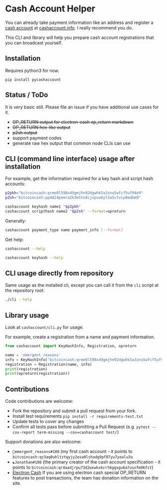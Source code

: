 # Cash Account Helper

You can already take payment information like an address and register a [cash account](https://gitlab.com/cash-accounts/specification) at [cashaccount.info](https://cashaccount.info).
I really recommend you do.

This CLI and library will help you prepare cash account registrations that you can broadcast yourself.


## Installation

Requires python3 for now.

`pip install pycashaccount`


## Status / ToDo

It is very basic still. Please file an issue if you have additional use cases for it.

- ~~OP_RETURN output for electron-cash op_return markdown~~
- ~~OP_RETURN hex-like output~~
- ~~p2sh output~~
- support payment codes
- generate raw hex output that common node CLIs can use


## CLI (command line interface) usage after installation

For example, get the information required for a key hash and script hash accounts:

```bash
p2pkh="bitcoincash:qrme8l598x49gmjhn92dgwhk5a3znu5wfcf5uf94e9"
p2sh="bitcoincash:pp4d24pemra2k3mths8cjxpuu6yl3a5ctvcp8mdkm9"

cashaccount keyhash name1 "$p2pkh"
cashaccount scripthash name2 "$p2sh" --format=opreturn
```

Generally:

```bash
cashaccount payment_type name payment_info [--format]
```

Get help:

```bash
cashaccount --help

cashaccount keyhash --help
```


## CLI usage directly from repository

Same usage as the installed cli, except you can call it from the `cli` script at the repository root:

```bash
./cli --help
```


## Library usage

Look at `cashaccount/cli.py` for usage.

For example, create a registration from a name and payment information.

```python
from cashaccount import KeyHashInfo, Registration, opreturn

name = 'emergent_reasons'
info = KeyHashInfo('bitcoincash:qrme8l598x49gmjhn92dgwhk5a3znu5wfcf5uf94e9')
registration = Registration(name, info)
print(registration)
print(opreturn(registration))
```


## Contributions

Code contributions are welcome:

- Fork the repository and submit a pull request from your fork.
- Install test requirements `pip install -r requirements-test.txt`
- Update tests to cover any changes
- Confirm all tests pass before submitting a Pull Request (e.g. `pytest --cov-report term-missing --cov=cashaccount test/`)

Support donations are also welcome:

- `🌵emergent_reasons#100` (my first cash account - it points to `bitcoincash:qz3aq0uhltztqyjy2esa0lshadg9pf87yu7yealu3a`
- `☯Jonathan#100` (the primary creator of the cash account specification - it points to `bitcoincash:qr4aadjrpu73d2wxwkxkcrt6gqxgu6a7usxfm96fst`)
- [Electron Cash](https://electroncash.org/) If you are using electron cash special OP_RETURN features to post transactions, the team has donation information on the site.
